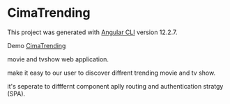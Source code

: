 # CimaTrending

This project was generated with [Angular CLI](https://github.com/angular/angular-cli) version 12.2.7.

Demo [CimaTrending](https://ftohtarek.githup.io/top-trending/)

movie and tvshow web application.

make it easy to our user to discover diffrent trending movie and tv show.

it's seperate to difffernt component aplly routing and authentication stratgy (SPA).

